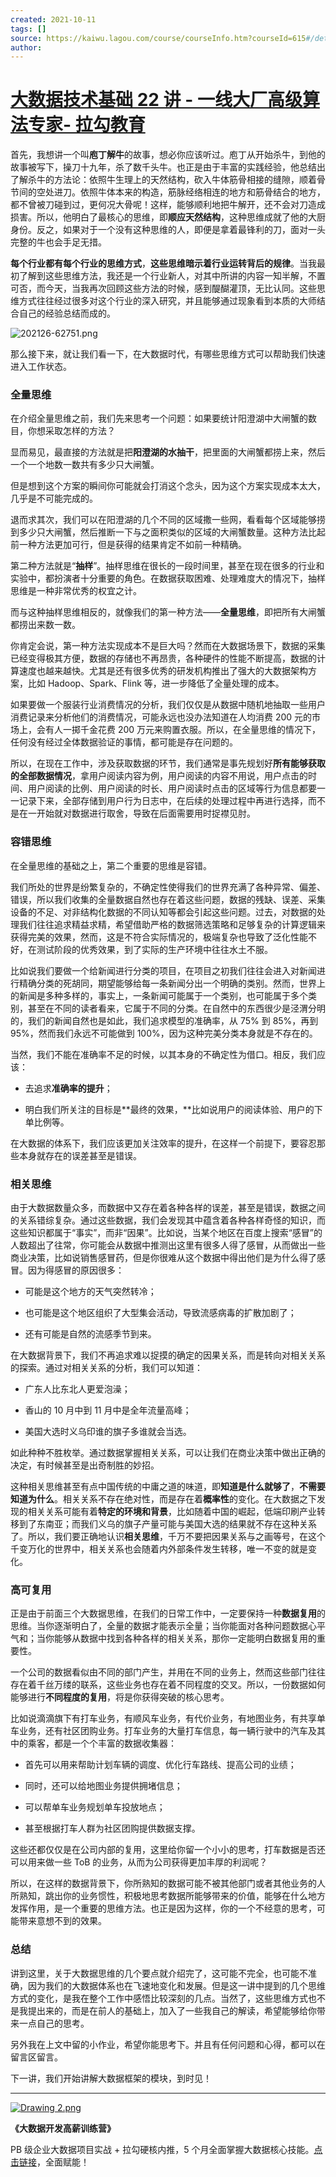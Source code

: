 ```yaml
---
created: 2021-10-11
tags: []
source: https://kaiwu.lagou.com/course/courseInfo.htm?courseId=615#/detail/pc?id=6512
author: 
---
```


# [大数据技术基础 22 讲 - 一线大厂高级算法专家- 拉勾教育](https://kaiwu.lagou.com/course/courseInfo.htm?courseId=615#/detail/pc?id=6512)


首先，我想讲一个叫**庖丁解牛**的故事，想必你应该听过。庖丁从开始杀牛，到他的故事被写下，操刀十九年，杀了数千头牛。也正是由于丰富的实践经验，他总结出了解杀牛的方法论：依照牛生理上的天然结构，砍入牛体筋骨相接的缝隙，顺着骨节间的空处进刀。依照牛体本来的构造，筋脉经络相连的地方和筋骨结合的地方，都不曾被刀碰到过，更何况大骨呢！这样，能够顺利地把牛解开，还不会对刀造成损害。所以，他明白了最核心的思维，即**顺应天然结构**，这种思维成就了他的大厨身份。反之，如果对于一个没有这种思维的人，即便是拿着最锋利的刀，面对一头完整的牛也会手足无措。

**每个行业都有每个行业的思维方式**，**这些思维暗示着行业运转背后的规律**。当我最初了解到这些思维方法，我还是一个行业新人，对其中所讲的内容一知半解，不置可否，而今天，当我再次回顾这些方法的时候，感到醍醐灌顶，无比认同。这些思维方式往往经过很多对这个行业的深入研究，并且能够通过现象看到本质的大师结合自己的经验总结而成的。

![202126-62751.png](https://s0.lgstatic.com/i/image6/M01/02/E7/Cgp9HWAeN32AYIspAAV3OAQ89DI985.png)

那么接下来，就让我们看一下，在大数据时代，有哪些思维方式可以帮助我们快速进入工作状态。

### 全量思维

在介绍全量思维之前，我们先来思考一个问题：如果要统计阳澄湖中大闸蟹的数目，你想采取怎样的方法？

显而易见，最直接的方法就是把**阳澄湖的水抽干**，把里面的大闸蟹都捞上来，然后一个一个地数一数共有多少只大闸蟹。

但是想到这个方案的瞬间你可能就会打消这个念头，因为这个方案实现成本太大，几乎是不可能完成的。

退而求其次，我们可以在阳澄湖的几个不同的区域撒一些网，看看每个区域能够捞到多少只大闸蟹，然后推断一下与之面积类似的区域的大闸蟹数量。这种方法比起前一种方法更加可行，但是获得的结果肯定不如前一种精确。

第二种方法就是“**抽样**”。抽样思维在很长的一段时间里，甚至在现在很多的行业和实验中，都扮演者十分重要的角色。在数据获取困难、处理难度大的情况下，抽样思维是一种非常优秀的权宜之计。

而与这种抽样思维相反的，就像我们的第一种方法——**全量思维**，即把所有大闸蟹都捞出来数一数。

你肯定会说，第一种方法实现成本不是巨大吗？然而在大数据场景下，数据的采集已经变得极其方便，数据的存储也不再昂贵，各种硬件的性能不断提高，数据的计算速度也越来越快。尤其是还有很多优秀的研发机构推出了强大的大数据架构方案，比如 Hadoop、Spark、Flink 等，进一步降低了全量处理的成本。

如果要做一个服装行业消费情况的分析，我们仅仅是从数据中随机地抽取一些用户消费记录来分析他们的消费情况，可能永远也没办法知道在人均消费 200 元的市场上，会有人一掷千金花费 200 万元来购置衣服。所以，在全量思维的情况下，任何没有经过全体数据验证的事情，都可能是存在问题的。

所以，在现在工作中，涉及获取数据的环节，我们通常是事先规划好**所有能够获取的全部数据情况**，拿用户阅读内容为例，用户阅读的内容不用说，用户点击的时间、用户阅读的比例、用户阅读的时长、用户阅读时点击的区域等行为信息都要一一记录下来，全部存储到用户行为日志中，在后续的处理过程中再进行选择，而不是在一开始就对数据进行取舍，导致在后面需要用时捉襟见肘。

### 容错思维

在全量思维的基础之上，第二个重要的思维是容错。

我们所处的世界是纷繁复杂的，不确定性使得我们的世界充满了各种异常、偏差、错误，所以我们收集的全量数据自然也存在着这些问题，数据的残缺、误差、采集设备的不足、对非结构化数据的不同认知等都会引起这些问题。过去，对数据的处理我们往往追求精益求精，希望借助严格的数据筛选策略和足够复杂的计算逻辑来获得完美的效果，然而，这是不符合实际情况的，极端复杂也导致了泛化性能不好，在测试阶段的优秀效果，到了实际的生产环境中往往水土不服。

比如说我们要做一个给新闻进行分类的项目，在项目之初我们往往会进入对新闻进行精确分类的死胡同，期望能够给每一条新闻分出一个明确的类别。然而，世界上的新闻是多种多样的，事实上，一条新闻可能属于一个类别，也可能属于多个类别，甚至在不同的读者看来，它属于不同的分类。在自然中的东西很少是泾渭分明的，我们的新闻自然也是如此，我们追求模型的准确率，从 75% 到 85%，再到 95%，然而我们永远不可能做到 100%，因为这种完美分类本身就是不存在的。

当然，我们不能在准确率不足的时候，以其本身的不确定性为借口。相反，我们应该：

-   去追求**准确率的提升**；
    
-   明白我们所关注的目标是\*\*最终的效果，\*\*比如说用户的阅读体验、用户的下单比例等。
    

在大数据的体系下，我们应该更加关注效率的提升，在这样一个前提下，要容忍那些本身就存在的误差甚至是错误。

### 相关思维

由于大数据数量众多，而数据中又存在着各种各样的误差，甚至是错误，数据之间的关系错综复杂。通过这些数据，我们会发现其中蕴含着各种各样奇怪的知识，而这些知识都属于“事实”，而非“因果”。比如说，当某个地区在百度上搜索“感冒”的人数超出了往常，你可能会从数据中推测出这里有很多人得了感冒，从而做出一些商业决策，比如说销售感冒药，但是你很难从这个数据中得出他们是为什么得了感冒。因为得感冒的原因很多：

-   可能是这个地方的天气突然转冷；
    
-   也可能是这个地区组织了大型集会活动，导致流感病毒的扩散加剧了；
    
-   还有可能是自然的流感季节到来。
    

在大数据背景下，我们不再追求难以捉摸的确定的因果关系，而是转向对相关关系的探索。通过对相关关系的分析，我们可以知道：

-   广东人比东北人更爱泡澡；
    
-   香山的 10 月中到 11 月中是全年流量高峰；
    
-   美国大选时义乌印谁的旗子多谁就会当选。
    

如此种种不胜枚举。通过数据掌握相关关系，可以让我们在商业决策中做出正确的决定，有时候甚至是出奇制胜的妙招。

这种相关思维甚至有点中国传统的中庸之道的味道，即**知道是什么就够了**，**不需要知道为什么**。相关关系不存在绝对性，而是存在着**概率性**的变化。在大数据之下发现的相关关系可能有着**特定的环境和背景**，比如随着中国的崛起，低端印刷产业转移到了东南亚；而我们义乌的旗子产量可能与美国大选的结果就不存在这种关系了。所以，我们要正确地认识**相关思维**，千万不要把因果关系与之画等号，在这个千变万化的世界中，相关关系也会随着内外部条件发生转移，唯一不变的就是变化。

### 高可复用

正是由于前面三个大数据思维，在我们的日常工作中，一定要保持一种**数据复用**的思维。当你逐渐明白了，全量的数据才能表示全量；当你能面对各种问题数据心平气和；当你能够从数据中找到各种各样的相关关系，那你一定能明白数据复用的重要性。

一个公司的数据看似由不同的部门产生，并用在不同的业务上，然而这些部门往往存在着千丝万缕的联系，这些业务也存在着不同程度的交叉。所以，一份数据如何能够进行**不同程度的复用**，将是你获得突破的核心思考。

比如说滴滴旗下有打车业务，有顺风车业务，有代价业务，有地图业务，有共享单车业务，还有社区团购业务。打车业务的大量打车信息，每一辆行驶中的汽车及其中的乘客，都是一个个丰富的数据收集器：

-   首先可以用来帮助计划车辆的调度、优化行车路线、提高公司的业绩；
    
-   同时，还可以给地图业务提供拥堵信息；
    
-   可以帮单车业务规划单车投放地点；
    
-   甚至根据打车人群为社区团购提供数据支撑。
    

这些还都仅仅是在公司内部的复用，这里给你留一个小小的思考，打车数据是否还可以用来做一些 ToB 的业务，从而为公司获得更加丰厚的利润呢？

所以，在这样的数据背景下，你所熟知的数据可能不被其他部门或者其他业务的人所熟知，跳出你的业务惯性，积极地思考数据所能够带来的价值，能够在什么地方发挥作用，是一个重要的思维方法。也正是因为这样，你的一个不经意的思考，可能带来意想不到的效果。

### 总结

讲到这里，关于大数据思维的几个要点就介绍完了，这可能不完全，也可能不准确，因为我们的大数据体系也在飞速地变化和发展。但是这一讲中提到的几个思维方式的变化，是我在整个工作中感悟比较深刻的几点。当然了，这些思维方式也不是我提出来的，而是在前人的基础上，加入了一些我自己的解读，希望能够给你带来一点自己的思考。

另外我在上文中留的小作业，希望你能思考下。并且有任何问题和心得，都可以在留言区留言。

下一讲，我们开始讲解大数据框架的模块，到时见！

___

[![Drawing 2.png](https://s0.lgstatic.com/i/image6/M00/00/6D/Cgp9HWAaHaOAI85HAAUCrlmIuEw966.png)](https://shenceyun.lagou.com/r/rJs)

**《大数据开发高薪训练营》**

PB 级企业大数据项目实战 + 拉勾硬核内推，5 个月全面掌握大数据核心技能。[点击链接](https://shenceyun.lagou.com/r/rJs)，全面赋能！
